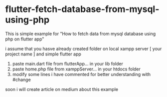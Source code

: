 # flutter-fetch-database-from-mysql-using-php
This is simple example for "How to fetch data from mysql database using php on flutter app"

i assume that you hasve already created folder on local xampp server [ your project name ] and simple flutter app

1. paste main.dart file from flutterApp... in your lib folder
2. paste home.php file from xamppServer... in your htdocs folder
3. modify some lines i have commented for better understanding with #change 

soon i will create article on medium about this example
